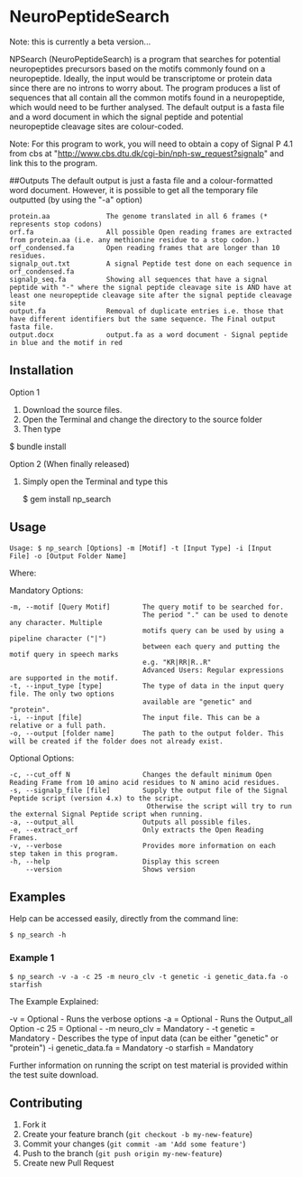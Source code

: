 # NeuroPeptideSearch
Note: this is currently a beta version...

NPSearch (NeuroPeptideSearch) is a program that searches for potential neuropeptides precursors based on the motifs commonly found on a neuropeptide. Ideally, the input would be transcriptome or protein data since there are no introns to worry about. The program produces a list of sequences that all contain all the common motifs found in a neuropeptide, which would need to be further analysed. The default output is a fasta file and a word document in which the signal peptide and potential neuropeptide cleavage sites are colour-coded.

Note: For this program to work, you will need to obtain a copy of Signal P 4.1 from cbs at "http://www.cbs.dtu.dk/cgi-bin/nph-sw_request?signalp" and link this to the program.

##Outputs
The default output is just a fasta file and a colour-formatted word document. However, it is possible to get all the temporary file outputted (by using the "-a" option)

    protein.aa              The genome translated in all 6 frames (* represents stop codons)
    orf.fa                  All possible Open reading frames are extracted from protein.aa (i.e. any methionine residue to a stop codon.)
    orf_condensed.fa        Open reading frames that are longer than 10 residues.
    signalp_out.txt         A signal Peptide test done on each sequence in orf_condensed.fa
    signalp_seq.fa          Showing all sequences that have a signal peptide with "-" where the signal peptide cleavage site is AND have at least one neuropeptide cleavage site after the signal peptide cleavage site
    output.fa               Removal of duplicate entries i.e. those that have different identifiers but the same sequence. The Final output fasta file.
    output.docx             output.fa as a word document - Signal peptide in blue and the motif in red
    
## Installation

Option 1

1. Download the source files. 
2. Open the Terminal and change the directory to the source folder
3. Then type

  $ bundle install 

Option 2 (When finally released)

1. Simply open the Terminal and type this

	$ gem install np_search


## Usage

    Usage: $ np_search [Options] -m [Motif] -t [Input Type] -i [Input File] -o [Output Folder Name]

Where:

  Mandatory Options:

    -m, --motif [Query Motif]        The query motif to be searched for.
                                     The period "." can be used to denote any character. Multiple
                                     motifs query can be used by using a pipeline character ("|")
                                     between each query and putting the motif query in speech marks
                                     e.g. "KR|RR|R..R"
                                     Advanced Users: Regular expressions are supported in the motif.
    -t, --input_type [type]          The type of data in the input query file. The only two options
                                     available are "genetic" and "protein".
    -i, --input [file]               The input file. This can be a relative or a full path.
    -o, --output [folder name]       The path to the output folder. This will be created if the folder does not already exist.

  Optional Options:

    -c, --cut_off N                  Changes the default minimum Open Reading Frame from 10 amino acid residues to N amino acid residues.
    -s, --signalp_file [file]        Supply the output file of the Signal Peptide script (version 4.x) to the script.
                                      Otherwise the script will try to run the external Signal Peptide script when running.
    -a, --output_all                 Outputs all possible files.
    -e, --extract_orf                Only extracts the Open Reading Frames.
    -v, --verbose                    Provides more information on each step taken in this program.
    -h, --help                       Display this screen
        --version                    Shows version

## Examples

Help can be accessed easily, directly from the command line:

    $ np_search -h

### Example 1 

    $ np_search -v -a -c 25 -m neuro_clv -t genetic -i genetic_data.fa -o starfish
  
The Example Explained:

  -v                  = Optional - Runs the verbose options
  -a                  = Optional - Runs the Output_all Option
  -c 25               = Optional -
  -m neuro_clv        = Mandatory - 
  -t genetic          = Mandatory - Describes the type of input data 
                        (can be either "genetic" or "protein")
  -i genetic_data.fa  = Mandatory
  -o starfish         = Mandatory



Further information on running the script on test material is provided within the test suite download.

## Contributing

1. Fork it
2. Create your feature branch (`git checkout -b my-new-feature`)
3. Commit your changes (`git commit -am 'Add some feature'`)
4. Push to the branch (`git push origin my-new-feature`)
5. Create new Pull Request
